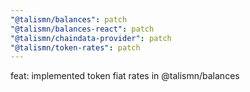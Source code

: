 ```yaml
---
"@talismn/balances": patch
"@talismn/balances-react": patch
"@talismn/chaindata-provider": patch
"@talismn/token-rates": patch
---
```


feat: implemented token fiat rates in @talismn/balances
